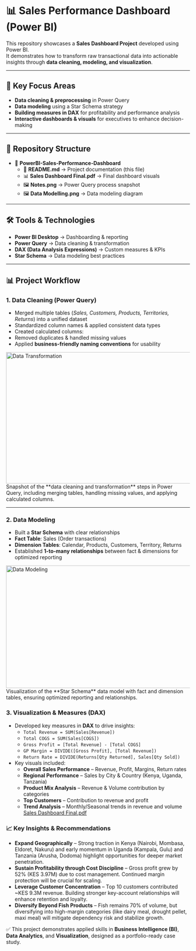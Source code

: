 # 📊 Sales Performance Dashboard (Power BI)

This repository showcases a **Sales Dashboard Project** developed using Power BI.  
It demonstrates how to transform raw transactional data into actionable insights through **data cleaning, modeling, and visualization**.  

---

## 🔑 Key Focus Areas
- **Data cleaning & preprocessing** in Power Query  
- **Data modeling** using a Star Schema strategy  
- **Building measures in DAX** for profitability and performance analysis  
- **Interactive dashboards & visuals** for executives to enhance decision-making  

---

## 📂 Repository Structure  

- 📂 **PowerBI-Sales-Performance-Dashboard**
  - 📄 **README.md** → Project documentation (this file)  
  - 📊 **Sales Dashboard Final.pdf** → Final dashboard visuals  
  - 🖼️ **Notes.png** → Power Query process snapshot  
  - 🖼️ **Data Modelling.png** → Data modeling diagram  
    
---

## 🛠️ Tools & Technologies
- **Power BI Desktop** → Dashboarding & reporting  
- **Power Query** → Data cleaning & transformation  
- **DAX (Data Analysis Expressions)** → Custom measures & KPIs  
- **Star Schema** → Data modeling best practices  

---

## 📊 Project Workflow

### 1. Data Cleaning (Power Query)
- Merged multiple tables (*Sales, Customers, Products, Territories, Returns*) into a unified dataset  
- Standardized column names & applied consistent data types  
- Created calculated columns:  
- Removed duplicates & handled missing values  
- Applied **business-friendly naming conventions** for usability  
<img width="952" height="359" alt="Data Transformation" src="https://github.com/user-attachments/assets/091485c7-de78-45a4-89a4-0c886882c88d" />
Snapshot of the **data cleaning and transformation** steps in Power Query, including merging tables, handling missing values, and applying calculated columns.

---

### 2. Data Modeling
- Built a **Star Schema** with clear relationships  
- **Fact Table**: Sales (Order transactions)  
- **Dimension Tables**: Calendar, Products, Customers, Territory, Returns  
- Established **1-to-many relationships** between fact & dimensions for optimized reporting  
<img width="850" height="335" alt="Data Modeling" src="https://github.com/user-attachments/assets/072a129c-2049-467f-9238-9dfff374e0f8" />
Visualization of the **Star Schema** data model with fact and dimension tables, ensuring optimized reporting and relationships.

### 3. Visualization & Measures (DAX)
- Developed key measures in **DAX** to drive insights:  
  - `Total Revenue = SUM(Sales[Revenue])`  
  - `Total COGS = SUM(Sales[COGS])`  
  - `Gross Profit = [Total Revenue] - [Total COGS]`  
  - `GP Margin = DIVIDE([Gross Profit], [Total Revenue])`  
  - `Return Rate = DIVIDE(Returns[Qty Returned], Sales[Qty Sold])`  
- Key visuals included:  
  - **Overall Sales Performance** – Revenue, Profit, Margins, Return rates  
  - **Regional Performance** – Sales by City & Country (Kenya, Uganda, Tanzania)  
  - **Product Mix Analysis** – Revenue & Volume contribution by categories  
  - **Top Customers** – Contribution to revenue and profit  
  - **Trend Analysis** – Monthly/Seasonal trends in revenue and volume
[Sales Dashboard Final.pdf](https://github.com/user-attachments/files/22632081/Sales.Dashboard.Final.pdf)

### 📈 Key Insights & Recommendations
- **Expand Geographically** – Strong traction in Kenya (Nairobi, Mombasa, Eldoret, Nakuru) and early momentum in Uganda (Kampala, Gulu) and Tanzania (Arusha, Dodoma) highlight opportunities for deeper market penetration.  
- **Sustain Profitability through Cost Discipline** – Gross profit grew by 52% (KES 3.97M) due to cost management. Continued margin protection will be crucial for scaling.  
- **Leverage Customer Concentration** – Top 10 customers contributed ~KES 9.3M revenue. Building stronger key-account relationships will enhance retention and loyalty.  
- **Diversify Beyond Fish Products** – Fish remains 70% of volume, but diversifying into high-margin categories (like dairy meal, drought pellet, maxi meal) will mitigate dependency risk and stabilize growth.  

✅ This project demonstrates applied skills in **Business Intelligence (BI)**, **Data Analytics**, and **Visualization**, designed as a portfolio-ready case study.
